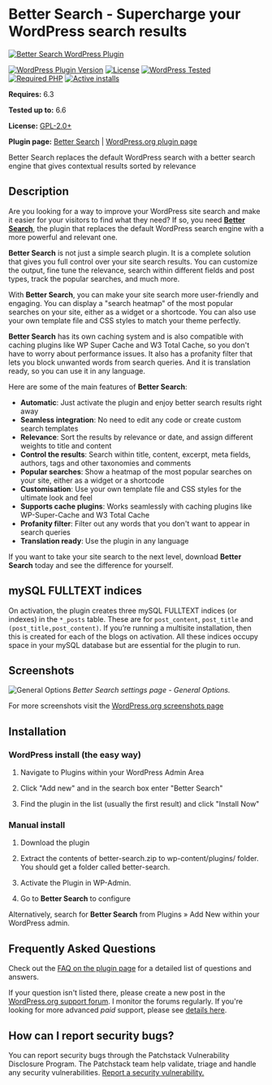# Better Search - Supercharge your WordPress search results

[![Better Search WordPress Plugin](https://raw.github.com/ajaydsouza/better-search/master/wporg-assets/banner-1544x500.png)](https://webberzone.com/plugins/better-search/)

[![WordPress Plugin Version](https://img.shields.io/wordpress/plugin/v/better-search.svg?style=flat-square)](https://wordpress.org/plugins/better-search/)
[![License](https://img.shields.io/badge/license-GPL_v2%2B-orange.svg?style=flat-square)](https://opensource.org/licenses/GPL-2.0)
[![WordPress Tested](https://img.shields.io/wordpress/v/better-search.svg?style=flat-square)](https://wordpress.org/plugins/better-search/)
[![Required PHP](https://img.shields.io/wordpress/plugin/required-php/better-search?style=flat-square)](https://wordpress.org/plugins/better-search/)
[![Active installs](https://img.shields.io/wordpress/plugin/installs/better-search?style=flat-square)](https://wordpress.org/plugins/better-search/)

__Requires:__ 6.3

__Tested up to:__ 6.6

__License:__ [GPL-2.0+](https://www.gnu.org/licenses/gpl-2.0.html)

__Plugin page:__ [Better Search](https://webberzone.com/plugins/better-search/) | [WordPress.org plugin page](https://wordpress.org/plugins/better-search/)

Better Search replaces the default WordPress search with a better search engine that gives contextual results sorted by relevance

## Description

Are you looking for a way to improve your WordPress site search and make it easier for your visitors to find what they need? If so, you need __[Better Search](https://webberzone.com/plugins/better-search/)__, the plugin that replaces the default WordPress search engine with a more powerful and relevant one.

__Better Search__ is not just a simple search plugin. It is a complete solution that gives you full control over your site search results. You can customize the output, fine tune the relevance, search within different fields and post types, track the popular searches, and much more.

With __Better Search__, you can make your site search more user-friendly and engaging. You can display a "search heatmap" of the most popular searches on your site, either as a widget or a shortcode. You can also use your own template file and CSS styles to match your theme perfectly.

__Better Search__ has its own caching system and is also compatible with caching plugins like WP Super Cache and W3 Total Cache, so you don't have to worry about performance issues. It also has a profanity filter that lets you block unwanted words from search queries. And it is translation ready, so you can use it in any language.

Here are some of the main features of __Better Search__:

* __Automatic__: Just activate the plugin and enjoy better search results right away
* __Seamless integration__: No need to edit any code or create custom search templates
* __Relevance__: Sort the results by relevance or date, and assign different weights to title and content
* __Control the results__: Search within title, content, excerpt, meta fields, authors, tags and other taxonomies and comments
* __Popular searches__: Show a heatmap of the most popular searches on your site, either as a widget or a shortcode
* __Customisation__: Use your own template file and CSS styles for the ultimate look and feel
* __Supports cache plugins__: Works seamlessly with caching plugins like WP-Super-Cache and W3 Total Cache
* __Profanity filter__: Filter out any words that you don't want to appear in search queries
* __Translation ready__: Use the plugin in any language

If you want to take your site search to the next level, download __Better Search__ today and see the difference for yourself.

## mySQL FULLTEXT indices

On activation, the plugin creates three mySQL FULLTEXT indices (or indexes) in the `*_posts` table. These are for `post_content`, `post_title` and `(post_title,post_content)`. If you’re running a multisite installation, then this is created for each of the blogs on activation. All these indices occupy space in your mySQL database but are essential for the plugin to run.

## Screenshots

![General Options](https://raw.github.com/ajaydsouza/better-search/master/wporg-assets/screenshot-1.png)
*Better Search settings page - General Options.*

For more screenshots visit the [WordPress.org screenshots page](https://wordpress.org/plugins/better-search/screenshots/)

## Installation

### WordPress install (the easy way)

1. Navigate to Plugins within your WordPress Admin Area

2. Click "Add new" and in the search box enter "Better Search"

3. Find the plugin in the list (usually the first result) and click "Install Now"

### Manual install

1. Download the plugin

2. Extract the contents of better-search.zip to wp-content/plugins/ folder. You should get a folder called better-search.

3. Activate the Plugin in WP-Admin.

4. Go to __Better Search__ to configure

Alternatively, search for __Better Search__ from Plugins &raquo; Add New within your WordPress admin.

## Frequently Asked Questions

Check out the [FAQ on the plugin page](https://wordpress.org/plugins/better-search/faq/) for a detailed list of questions and answers.

If your question isn't listed there, please create a new post in the [WordPress.org support forum](https://wordpress.org/support/plugin/better-search). I monitor the forums regularly. If you're looking for more advanced *paid* support, please see [details here](https://webberzone.com/support/).

## How can I report security bugs?

You can report security bugs through the Patchstack Vulnerability Disclosure Program. The Patchstack team help validate, triage and handle any security vulnerabilities. [Report a security vulnerability.](https://patchstack.com/database/vdp/better-search)
